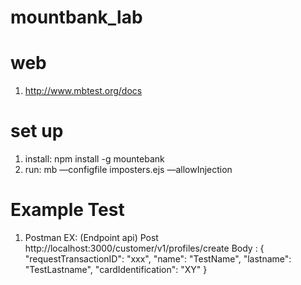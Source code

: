 # mountbank_lab
# web
1. http://www.mbtest.org/docs
# set up
1. install: npm install -g mountebank
2. run: mb —configfile imposters.ejs —allowInjection
# Example Test
1. Postman
    EX: (Endpoint api)
        Post http://localhost:3000/customer/v1/profiles/create
        Body :
        {
            "requestTransactionID": "xxx",
            "name": "TestName",
            "lastname": "TestLastname",
            "cardIdentification": "XY"
        }
